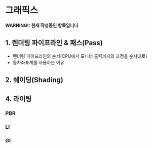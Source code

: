 # 그래픽스

**WARNING!: 현재 작성중인 항목입니다**

## 1. 렌더링 파이프라인 & 패스(Pass)

* 렌더링 파이프라인의 순서(CPU에서 모니터 출력까지의 과정을 순서대로)
* 동차좌표계를 사용하는 이유



## 2. 쉐이딩(Shading)





## 4. 라이팅

### PBR



### LI



### GI



